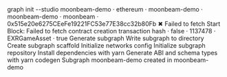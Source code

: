 <div id="termynal" data-termynal>
    <span data-ty="input"><span class="file-path"></span>graph init --studio moonbeam-demo</span>
    <span data-ty="input" data-ty-prompt="✔ Protocol"> · ethereum</span>
    <span data-ty="input" data-ty-prompt="✔ Subgraph slug"> · moonbeam-demo</span>
    <span data-ty="input" data-ty-prompt="✔ Directory to create the subgraph in"> · moonbeam-demo</span>
    <span data-ty="input" data-ty-prompt="✔ Ethereum network "> · moonbeam</span>
    <span data-ty="input" data-ty-prompt="✔ Contract address"> · 0x515e20e6275CEeFe19221FC53e77E38cc32b80Fb</span>
    <span data-ty="input" data-ty-prompt="✔ Fetching ABI from Etherscan"></span>
    <span>✖ Failed to fetch Start Block: Failed to fetch contract creation transaction hash</span>
    <span data-ty="input" data-ty-prompt=" Do you want to retry? (Y/n)"> · false</span>
    <span data-ty="input" data-ty-prompt="✔ Fetching Contract Name"></span>
    <span data-ty="input" data-ty-prompt="✔ Start Block"> · 1137478</span>
    <span data-ty="input" data-ty-prompt="✔ Contract Name"> · EXRGameAsset</span>
    <span data-ty="input" data-ty-prompt="✔ Index contract events as entities (Y/n)"> · true</span>
    <span data-ty>  Generate subgraph</span>
    <span data-ty>  Write subgraph to directory</span>
    <span data-ty="input" data-ty-prompt="✔"> Create subgraph scaffold</span>
    <span data-ty="input" data-ty-prompt="✔"> Initialize networks config</span>
    <span data-ty="input" data-ty-prompt="✔"> Initialize subgraph repository</span>
    <span data-ty="input" data-ty-prompt="✔"> Install dependencies with yarn</span>
    <span data-ty="input" data-ty-prompt="✔"> Generate ABI and schema types with yarn codegen</span>
    <span data-ty="input" data-ty-prompt="Add another contract? (y/n):"></span>
    <span data-ty>Subgraph moonbeam-demo created in moonbeam-demo</span>
</div>
